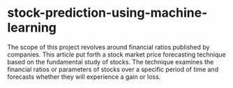 # stock-prediction-using-machine-learning
The scope of this project revolves around financial ratios published by companies. This article put forth a stock market price forecasting technique based on the fundamental study of stocks. The technique examines the financial ratios or parameters of stocks over a specific period of time and forecasts whether they will experience a gain or loss. 
